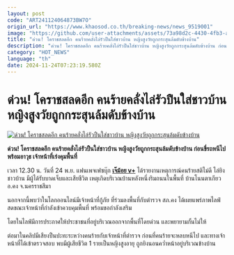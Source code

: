 ```yaml
---
layout: post
code: "ART241124064873BW7O"
origin_url: "https://www.khaosod.co.th/breaking-news/news_9519001"
image: "https://github.com/user-attachments/assets/73a98d2c-4430-4fb3-a312-51480f58a5af"
title: "ด่วน! โคราชสลดอีก คนร้ายคลั่งไล่รัวปืนใส่ชาวบ้าน หญิงสูงวัยถูกกระสุนล้มดับข้างบ้าน"
description: "ด่วน! โคราชสลดอีก คนร้ายคลั่งไล่รัวปืนใส่ชาวบ้าน หญิงสูงวัยถูกกระสุนล้มดับข้างบ้าน ก่อนขี่รถหนีไปพร้อมอาวุธ เจ้าหน้าที่เร่งคุมพื้นที่"
category: "HOT_NEWS"
language: "th"
date: 2024-11-24T07:23:19.580Z
---
```


# ด่วน! โคราชสลดอีก คนร้ายคลั่งไล่รัวปืนใส่ชาวบ้าน หญิงสูงวัยถูกกระสุนล้มดับข้างบ้าน

[![ด่วน! โคราชสลดอีก คนร้ายคลั่งไล่รัวปืนใส่ชาวบ้าน หญิงสูงวัยถูกกระสุนล้มดับข้างบ้าน](https://www.khaosod.co.th/wpapp/uploads/2024/11/korat-1.jpg "ด่วน! โคราชสลดอีก คนร้ายคลั่งไล่รัวปืนใส่ชาวบ้าน หญิงสูงวัยถูกกระสุนล้มดับข้างบ้าน")](https://www.khaosod.co.th/wpapp/uploads/2024/11/korat-1.jpg)

**ด่วน! โคราชสลดอีก คนร้ายคลั่งไล่รัวปืนใส่ชาวบ้าน หญิงสูงวัยถูกกระสุนล้มดับข้างบ้าน ก่อนขี่รถหนีไปพร้อมอาวุธ เจ้าหน้าที่เร่งคุมพื้นที่**

เวลา 12.30 น. วันที่ 24 พ.ย. แฟนเพจเฟซบุ๊ก [**เจ๊ม้อย v+**](https://www.facebook.com/profile.php?id=100091577111726&__cft__[0]=AZVlUp6Eep8mSZFd1AVPasRZYOd79DVGKVp5Sdt7grKPX0_VjJLOmCr_2dE2-rO6op03BMHEqGTVVW_1YrAjGTNJkV_4mTRDJgMI_-n6GlgWUM6NMOjqkt4xlmqssCv39GCvobPrlwjTDPqlggJdGbRmCFTce8quSOB9nEsTAVkmmUOTOMuoqUSZVGlniWv-0Zk&__tn__=-UC%2CP-R) ได้รายงานเหตุการณ์คนร้ายสติไม่ดี ไล่ยิงชาวบ้าน มีผู้ได้รับบาดเจ็บและเสียชีวิต เหตุเกิดบริเวณบ้านหลังหนึ่งริมถนนในพื้นที่ บ้านโนนตาเกียว อ.คง จ.นครราชสีมา

นอกจากนี้พบว่าในโลกออนไลน์มีเจ้าหน้าที่กู้ภัย ที่ร่วมลงพื้นที่กับตำรวจ สภ.คง ได้เผยแพร่ภาพไลฟ์สดขณะเจ้าหน้าที่กำลังเข้าควบคุมพื้นที่ พร้อมขอกำลังเสริม

โดยในไลฟ์มีการประกาศให้ประชาชนที่อยู่บริเวณออกจากพื้นที่โดยด่วน และพยายามกั้นไม่ให้

ต่อมาในคลิปมีเสียงปืนปะทะระหว่างคนร้ายกับเจ้าหน้าที่ตำรวจ ก่อนที่คนร้ายจะหลบหนีไป และทางเจ้าหน้าที่ได้เข้าตรวจสอบ พบมีผู้เสียชีวิต 1 รายเป็นหญิงสูงอายุ ถูกยิงนอนคว่ำหน้าอยู่บริเวณข้างบ้าน



